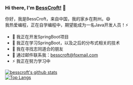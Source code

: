 ### Hi there, I'm [BessCroft!](https://52bess.com) 👋

你好，我是BessCroft，来自中国，我的家乡在荆州。😄
<br />
我热爱编程，正在自学编程中，期望能成为一名Java开发人员！⚡
<br />

- 🔭 我正在开发SpringBoot项目
- 🌱 我正在学习SpringBoot，以及之后的分布式相关的技术
- 👯 我在寻找志同道合的朋友
- 💬 通过邮件联系我：besscroft@foxmail.com
- ⚡ 我正在努力学习中

<!--
**besscroft/besscroft** is a ✨ _special_ ✨ repository because its `README.md` (this file) appears on your GitHub profile.

Here are some ideas to get you started:

- 🔭 I’m currently working on ...
- 🌱 I’m currently learning ...
- 👯 I’m looking to collaborate on ...
- 🤔 I’m looking for help with ...
- 💬 Ask me about ...
- 📫 How to reach me: ...
- 😄 Pronouns: ...
- ⚡ Fun fact: ...
-->

[![besscroft's github stats](https://github-readme-stats.vercel.app/api?username=besscroft&count_private=true&show_icons=true&theme=radical)](https://github.com/anuraghazra/github-readme-stats)
<br />
[![Top Langs](https://github-readme-stats.vercel.app/api/top-langs/?username=besscroft&layout=compact)](https://github.com/anuraghazra/github-readme-stats)
